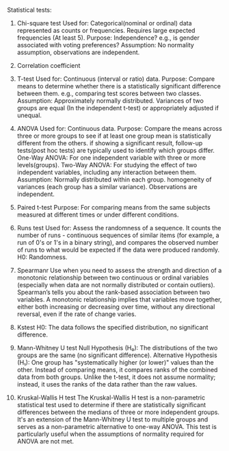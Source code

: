 Statistical tests:

1. Chi-square test
Used for: Categorical(nominal or ordinal) data represented as counts or frequencies. Requires large expected frequencies (At least 5).
Purpose: Independence? e.g., is gender associated with voting preferences?
Assumption: No normality assumption, observations are independent.

2. Correlation coefficient

3. T-test
Used for: Continuous (interval or ratio) data.
Purpose: Compare means to determine whether there is a statistically significant difference between them. e.g., comparing test scores between two classes.
Assumption: Approximately normally distributed. Variances of two groups are equal (In the independent t-test) or appropriately adjusted if unequal.

4. ANOVA
Used for: Continuous data.
Purpose: Compare the means across three or more groups to see if at least one group mean is statistically different from the others. if showing a significant result, follow-up tests(post hoc tests) are typically used to identify which groups differ.
One-Way ANOVA: For one independent variable with three or more levels(groups).
Two-Way ANOVA: For studying the effect of two independent variables, including any interaction between them.
Assumption: Normally distributed within each group. homogeneity of variances (each group has a similar variance). Observations are independent.


5. Paired t-test
Purpose: For comparing means from the same subjects measured at different times or under different conditions.

6. Runs test
Used for: Assess the randomness of a sequence. It counts the number of runs - continuous sequences of similar items (for example, a run of 0's or 1's in a binary string), and compares the observed number of runs to what would be expected if the data were produced randomly.
H0: Randomness.

7. Spearmanr
Use when you need to assess the strength and direction of a monotonic relationship between two continuous or ordinal variables (especially when data are not normally distributed or contain outliers). Spearman’s tells you about the rank-based association between two variables.
A monotonic relationship implies that variables move together, either both increasing or decreasing over time, without any directional reversal, even if the rate of change varies.

8. Kstest
H0: The data follows the specified distribution, no significant difference.

9. Mann-Whitney U test
Null Hypothesis (H₀): The distributions of the two groups are the same (no significant difference).
Alternative Hypothesis (H₁): One group has "systematically higher (or lower)" values than the other.
Instead of comparing means, it compares ranks of the combined data from both groups.
Unlike the t-test, it does not assume normality; instead, it uses the ranks of the data rather than the raw values.

10. Kruskal-Wallis H test
The Kruskal-Wallis H test is a non-parametric statistical test used to determine if there are statistically significant differences between the medians of three or more independent groups. It's an extension of the Mann-Whitney U test to multiple groups and serves as a non-parametric alternative to one-way ANOVA. This test is particularly useful when the assumptions of normality required for ANOVA are not met.